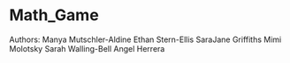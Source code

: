 # Math_Game
Authors:
Manya Mutschler-Aldine
Ethan Stern-Ellis
SaraJane Griffiths
Mimi Molotsky
Sarah Walling-Bell
Angel Herrera 
